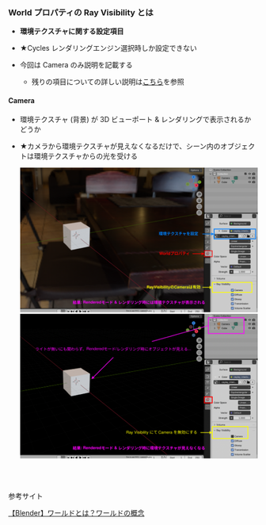 ### World プロパティの Ray Visibility とは

- **環境テクスチャに関する設定項目**

- ★Cycles レンダリングエンジン選択時しか設定できない

- 今回は Camera のみ説明を記載する
    - 残りの項目についての詳しい説明は[こちら](https://iphone-photo-movie.com/blender/world/#)を参照

#### Camera

- 環境テクスチャ (背景) が 3D ビューポート & レンダリングで表示されるかどうか

- ★カメラから環境テクスチャが見えなくなるだけで、シーン内のオブジェクトは環境テクスチャからの光を受ける

    <img src="./img/Blender-World-RayVisibility_1.svg" />

    <br>
    
    <img src="./img/Blender-World-RayVisibility_2.svg" />

<br>
<br>

参考サイト

[【Blender】ワールドとは？ワールドの概念](https://iphone-photo-movie.com/blender/world/#)